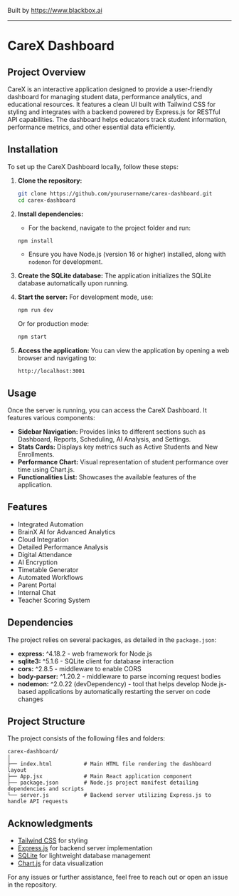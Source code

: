 
Built by https://www.blackbox.ai

---

# CareX Dashboard

## Project Overview
CareX is an interactive application designed to provide a user-friendly dashboard for managing student data, performance analytics, and educational resources. It features a clean UI built with Tailwind CSS for styling and integrates with a backend powered by Express.js for RESTful API capabilities. The dashboard helps educators track student information, performance metrics, and other essential data efficiently.

## Installation

To set up the CareX Dashboard locally, follow these steps:

1. **Clone the repository:**
   ```bash
   git clone https://github.com/yourusername/carex-dashboard.git
   cd carex-dashboard
   ```

2. **Install dependencies:**
   - For the backend, navigate to the project folder and run:
   ```bash
   npm install
   ```
   - Ensure you have Node.js (version 16 or higher) installed, along with `nodemon` for development.

3. **Create the SQLite database:**
   The application initializes the SQLite database automatically upon running.

4. **Start the server:**
   For development mode, use:
   ```bash
   npm run dev
   ```
   Or for production mode:
   ```bash
   npm start
   ```

5. **Access the application:**
   You can view the application by opening a web browser and navigating to:
   ```
   http://localhost:3001
   ```

## Usage

Once the server is running, you can access the CareX Dashboard. It features various components:

- **Sidebar Navigation:** Provides links to different sections such as Dashboard, Reports, Scheduling, AI Analysis, and Settings.
- **Stats Cards:** Displays key metrics such as Active Students and New Enrollments.
- **Performance Chart:** Visual representation of student performance over time using Chart.js.
- **Functionalities List:** Showcases the available features of the application.

## Features

- Integrated Automation
- BrainX AI for Advanced Analytics
- Cloud Integration
- Detailed Performance Analysis
- Digital Attendance 
- AI Encryption
- Timetable Generator
- Automated Workflows
- Parent Portal
- Internal Chat
- Teacher Scoring System

## Dependencies

The project relies on several packages, as detailed in the `package.json`:

- **express:** ^4.18.2 - web framework for Node.js
- **sqlite3:** ^5.1.6 - SQLite client for database interaction
- **cors:** ^2.8.5 - middleware to enable CORS
- **body-parser:** ^1.20.2 - middleware to parse incoming request bodies
- **nodemon:** ^2.0.22 (devDependency) - tool that helps develop Node.js-based applications by automatically restarting the server on code changes

## Project Structure

The project consists of the following files and folders:

```
carex-dashboard/
│
├── index.html          # Main HTML file rendering the dashboard layout
├── App.jsx             # Main React application component
├── package.json        # Node.js project manifest detailing dependencies and scripts
└── server.js           # Backend server utilizing Express.js to handle API requests
```

## Acknowledgments

- [Tailwind CSS](https://tailwindcss.com/) for styling
- [Express.js](https://expressjs.com/) for backend server implementation
- [SQLite](https://www.sqlite.org/) for lightweight database management
- [Chart.js](https://www.chartjs.org/) for data visualization

For any issues or further assistance, feel free to reach out or open an issue in the repository.
